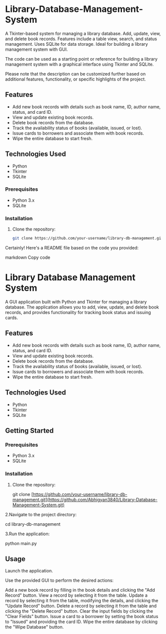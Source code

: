 # Library-Database-Management-System

A Tkinter-based system for managing a library database. Add, update, view, and delete book records. Features include a table view, search, and status management. Uses SQLite for data storage. Ideal for building a library management system with GUI.

The code can be used as a starting point or reference for building a library management system with a graphical interface using Tkinter and SQLite.

Please note that the description can be customized further based on additional features, functionality, or specific highlights of the project.


## Features

- Add new book records with details such as book name, ID, author name, status, and card ID.
- View and update existing book records.
- Delete book records from the database.
- Track the availability status of books (available, issued, or lost).
- Issue cards to borrowers and associate them with book records.
- Wipe the entire database to start fresh.

## Technologies Used

- Python
- Tkinter
- SQLite

### Prerequisites

- Python 3.x
- SQLite

### Installation

1. Clone the repository:

   ```bash
   git clone https://github.com/your-username/library-db-management.git


Certainly! Here's a README file based on the code you provided:

markdown
Copy code
# Library Database Management System

A GUI application built with Python and Tkinter for managing a library database. The application allows you to add, view, update, and delete book records, and provides functionality for tracking book status and issuing cards.

## Features

- Add new book records with details such as book name, ID, author name, status, and card ID.
- View and update existing book records.
- Delete book records from the database.
- Track the availability status of books (available, issued, or lost).
- Issue cards to borrowers and associate them with book records.
- Wipe the entire database to start fresh.

## Technologies Used

- Python
- Tkinter
- SQLite

## Getting Started

### Prerequisites

- Python 3.x
- SQLite

### Installation

1. Clone the repository:

   git clone [https://github.com/your-username/library-db-management.git](https://github.com/Abhigyan3840/Library-Database-Management-System.git)

2.Navigate to the project directory:

  cd library-db-management

3.Run the application:

  python main.py

## Usage
Launch the application.

Use the provided GUI to perform the desired actions:

Add a new book record by filling in the book details and clicking the "Add Record" button.
View a record by selecting it from the table.
Update a record by selecting it from the table, modifying the details, and clicking the "Update Record" button.
Delete a record by selecting it from the table and clicking the "Delete Record" button.
Clear the input fields by clicking the "Clear Fields" button.
Issue a card to a borrower by setting the book status to "Issued" and providing the card ID.
Wipe the entire database by clicking the "Wipe Database" button.
